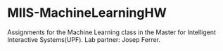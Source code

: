 # MIIS-MachineLearningHW

Assignments for the Machine Learning class in the Master for Intelligent Interactive Systems(UPF). Lab partner: Josep Ferrer.
